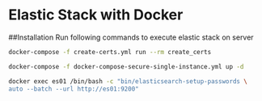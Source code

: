 # Elastic Stack with Docker

##Installation
Run following commands to execute elastic stack on server
```bash
docker-compose -f create-certs.yml run --rm create_certs

docker-compose -f docker-compose-secure-single-instance.yml up -d

docker exec es01 /bin/bash -c "bin/elasticsearch-setup-passwords \
auto --batch --url http://es01:9200"

```